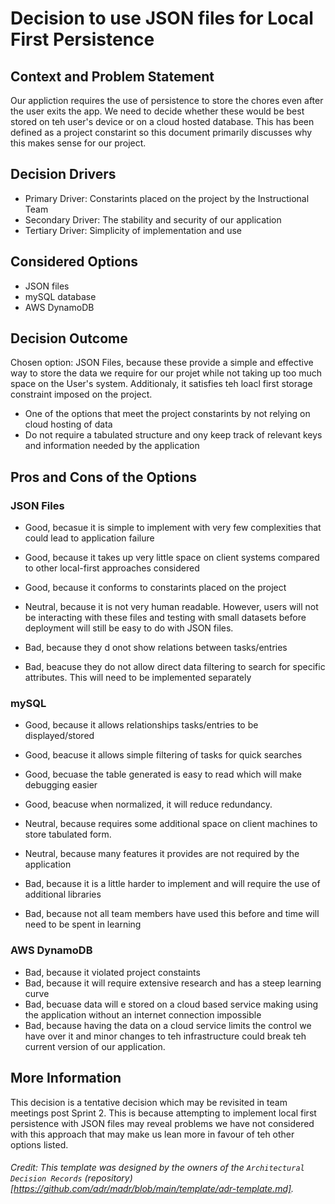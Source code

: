 # Decision to use JSON files for Local First Persistence 

## Context and Problem Statement

Our appliction requires the use of persistence to store the chores even after the user exits the app. We need to decide whether these would be best stored on teh user's device or on a cloud hosted database. This has been defined as a project constarint so this document primarily discusses why this makes sense for our project. 

<!-- This is an optional element. Feel free to remove. -->
## Decision Drivers

* Primary Driver: Constarints placed on the project by the Instructional Team
* Secondary Driver: The stability and security of our application
* Tertiary Driver: Simplicity of implementation and use

## Considered Options

* JSON files
* mySQL database
* AWS DynamoDB

## Decision Outcome

Chosen option: JSON Files, because these provide a simple and effective way to store the data we require for our projet while not taking up too much space on the User's system. Additionaly, it satisfies teh loacl first storage constraint imposed on the project.
- One of the options that meet the project constarints by not relying on cloud hosting of data
- Do not require a tabulated structure and ony keep track of relevant keys and information needed by the application

<!-- This is an optional element. Feel free to remove. -->
## Pros and Cons of the Options

### JSON Files

* Good, becasue it is simple to implement with very few complexities that could lead to application failure
* Good, because it takes up very little space on client systems compared to other local-first approaches considered
* Good, because it conforms to constarints placed on the project  

* Neutral, because it is not very human readable. However, users will not be interacting with these files and testing with small datasets before deployment will still be easy to do with JSON files.

* Bad, because they d onot show relations between tasks/entries
* Bad, beacuse they do not allow direct data filtering to search for specific attributes. This will need to be implemented separately


### mySQL

* Good, because it allows relationships tasks/entries to be displayed/stored
* Good, beacuse it allows simple filtering of tasks for quick searches
* Good, becuase the table generated is easy to read which will make debugging easier
* Good, beacuse when normalized, it will reduce redundancy.

* Neutral, because requires some additional space on client machines to store tabulated form.
* Neutral, because many features it provides are not required by the application

* Bad, because it is a little harder to implement and will require the use of additional libraries
* Bad, because not all team members have used this before and time will need to be spent in learning

### AWS DynamoDB

* Bad, because it violated project constaints
* Bad, because it will require extensive research and has a steep learning curve
* Bad, becuase data will e stored on a cloud based service making using the application without an internet connection impossible
* Bad, because having the data on a cloud service limits the control we have over it and minor changes to teh infrastructure could break teh current version of our application.

<!-- This is an optional element. Feel free to remove. -->
## More Information

This decision is a tentative decision which may be revisited in team meetings post Sprint 2. This is because attempting to implement local first persistence with JSON files may reveal problems we have not considered with this approach that may make us lean more in favour of teh other options listed.
 
###### Credit: This template was designed by the owners of the `Architectural Decision Records` (repository)[https://github.com/adr/madr/blob/main/template/adr-template.md]. 
